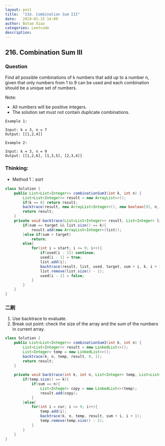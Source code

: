 ```yaml
---
layout: post
title:  "216. Combination Sum III"
date:   2019-01-15 14:09
author: Botao Xiao
categories: Leetcode
description:
---
```

## 216. Combination Sum III

### Question
Find all possible combinations of k numbers that add up to a number n, given that only numbers from 1 to 9 can be used and each combination should be a unique set of numbers.

Note:

* All numbers will be positive integers.
* The solution set must not contain duplicate combinations.


```
Example 1:

Input: k = 3, n = 7
Output: [[1,2,4]]

Example 2:

Input: k = 3, n = 9
Output: [[1,2,6], [1,3,5], [2,3,4]]
```

### Thinking:
* Method 1：sort

```Java
class Solution {
    public List<List<Integer>> combinationSum3(int k, int n) {
        List<List<Integer>> result = new ArrayList<>();
        if(k == 0) return result;
        backtrace(result, new ArrayList<Integer>(), new boolean[9], n, 0, k, 1);
        return result;
    }
    private void backtrace(List<List<Integer>> result, List<Integer> list, boolean[] used, int target, int sum, int k, int start){
        if(sum == target && list.size() == k){
            result.add(new ArrayList<Integer>(list));
        }else if(sum > target)
            return;
        else{
            for(int i = start; i <= 9; i++){
                if(used[i - 1]) continue;
                used[i - 1] = true;
                list.add(i);
                backtrace(result, list, used, target, sum + i, k, i + 1);
                list.remove(list.size() - 1);
                used[i - 1] = false;
            }
        }
    }
}
```

### 二刷
1. Use backtrace to evaluate.
2. Break out point: check the size of the array and the sum of the numbers in current array.
```Java
class Solution {
    public List<List<Integer>> combinationSum3(int k, int n) {
        List<List<Integer>> result = new LinkedList<>();
        List<Integer> temp = new LinkedList<>();
        backtrace(k, n, temp, result, 0, 1);
        return result;
    }
    
    private void backtrace(int k, int n, List<Integer> temp, List<List<Integer>> result, int sum, int cur){
        if(temp.size() == k){
            if(sum == n){
                List<Integer> copy = new LinkedList<>(temp);
                result.add(copy);
            }
        }else{
            for(int i = cur; i <= 9; i++){
                temp.add(i);
                backtrace(k, n, temp, result, sum + i, i + 1);
                temp.remove(temp.size() - 1);
            }
        }
    }
}
```